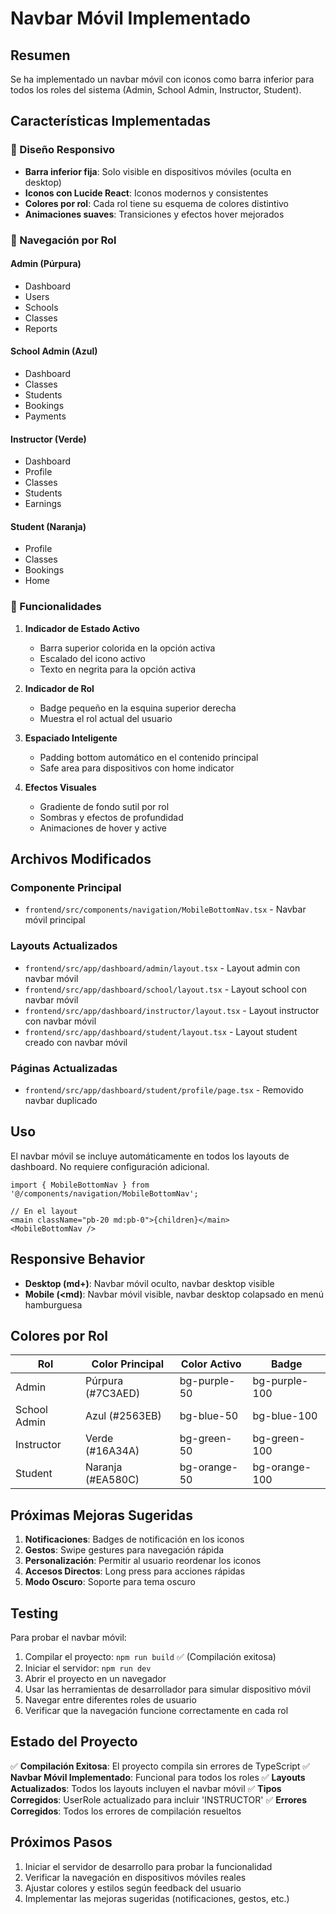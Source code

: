 # Navbar Móvil Implementado

## Resumen
Se ha implementado un navbar móvil con iconos como barra inferior para todos los roles del sistema (Admin, School Admin, Instructor, Student).

## Características Implementadas

### 🎨 Diseño Responsivo
- **Barra inferior fija**: Solo visible en dispositivos móviles (oculta en desktop)
- **Iconos con Lucide React**: Iconos modernos y consistentes
- **Colores por rol**: Cada rol tiene su esquema de colores distintivo
- **Animaciones suaves**: Transiciones y efectos hover mejorados

### 🎯 Navegación por Rol

#### Admin (Púrpura)
- Dashboard
- Users
- Schools  
- Classes
- Reports

#### School Admin (Azul)
- Dashboard
- Classes
- Students
- Bookings
- Payments

#### Instructor (Verde)
- Dashboard
- Profile
- Classes
- Students
- Earnings

#### Student (Naranja)
- Profile
- Classes
- Bookings
- Home

### 🔧 Funcionalidades

1. **Indicador de Estado Activo**
   - Barra superior colorida en la opción activa
   - Escalado del icono activo
   - Texto en negrita para la opción activa

2. **Indicador de Rol**
   - Badge pequeño en la esquina superior derecha
   - Muestra el rol actual del usuario

3. **Espaciado Inteligente**
   - Padding bottom automático en el contenido principal
   - Safe area para dispositivos con home indicator

4. **Efectos Visuales**
   - Gradiente de fondo sutil por rol
   - Sombras y efectos de profundidad
   - Animaciones de hover y active

## Archivos Modificados

### Componente Principal
- `frontend/src/components/navigation/MobileBottomNav.tsx` - Navbar móvil principal

### Layouts Actualizados
- `frontend/src/app/dashboard/admin/layout.tsx` - Layout admin con navbar móvil
- `frontend/src/app/dashboard/school/layout.tsx` - Layout school con navbar móvil  
- `frontend/src/app/dashboard/instructor/layout.tsx` - Layout instructor con navbar móvil
- `frontend/src/app/dashboard/student/layout.tsx` - Layout student creado con navbar móvil

### Páginas Actualizadas
- `frontend/src/app/dashboard/student/profile/page.tsx` - Removido navbar duplicado

## Uso

El navbar móvil se incluye automáticamente en todos los layouts de dashboard. No requiere configuración adicional.

```tsx
import { MobileBottomNav } from '@/components/navigation/MobileBottomNav';

// En el layout
<main className="pb-20 md:pb-0">{children}</main>
<MobileBottomNav />
```

## Responsive Behavior

- **Desktop (md+)**: Navbar móvil oculto, navbar desktop visible
- **Mobile (<md)**: Navbar móvil visible, navbar desktop colapsado en menú hamburguesa

## Colores por Rol

| Rol | Color Principal | Color Activo | Badge |
|-----|----------------|--------------|-------|
| Admin | Púrpura (#7C3AED) | bg-purple-50 | bg-purple-100 |
| School Admin | Azul (#2563EB) | bg-blue-50 | bg-blue-100 |
| Instructor | Verde (#16A34A) | bg-green-50 | bg-green-100 |
| Student | Naranja (#EA580C) | bg-orange-50 | bg-orange-100 |

## Próximas Mejoras Sugeridas

1. **Notificaciones**: Badges de notificación en los iconos
2. **Gestos**: Swipe gestures para navegación rápida
3. **Personalización**: Permitir al usuario reordenar los iconos
4. **Accesos Directos**: Long press para acciones rápidas
5. **Modo Oscuro**: Soporte para tema oscuro

## Testing

Para probar el navbar móvil:

1. Compilar el proyecto: `npm run build` ✅ (Compilación exitosa)
2. Iniciar el servidor: `npm run dev`
3. Abrir el proyecto en un navegador
4. Usar las herramientas de desarrollador para simular dispositivo móvil
5. Navegar entre diferentes roles de usuario
6. Verificar que la navegación funcione correctamente en cada rol

## Estado del Proyecto

✅ **Compilación Exitosa**: El proyecto compila sin errores de TypeScript
✅ **Navbar Móvil Implementado**: Funcional para todos los roles
✅ **Layouts Actualizados**: Todos los layouts incluyen el navbar móvil
✅ **Tipos Corregidos**: UserRole actualizado para incluir 'INSTRUCTOR'
✅ **Errores Corregidos**: Todos los errores de compilación resueltos

## Próximos Pasos

1. Iniciar el servidor de desarrollo para probar la funcionalidad
2. Verificar la navegación en dispositivos móviles reales
3. Ajustar colores y estilos según feedback del usuario
4. Implementar las mejoras sugeridas (notificaciones, gestos, etc.)